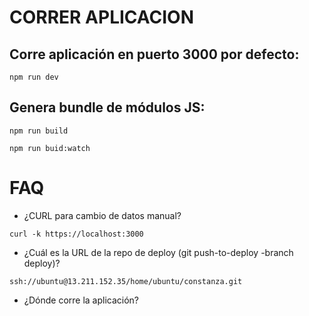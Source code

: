 # CORRER APLICACION

## Corre aplicación en puerto 3000 por defecto:

`npm run dev`

## Genera bundle de módulos JS:

`npm run build`

`npm run buid:watch`

# FAQ

- ¿CURL para cambio de datos manual?

`curl -k https://localhost:3000`

- ¿Cuál es la URL de la repo de deploy (git push-to-deploy -branch deploy)?

`ssh://ubuntu@13.211.152.35/home/ubuntu/constanza.git`

- ¿Dónde corre la aplicación?
